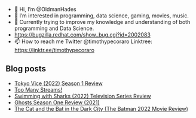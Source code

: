 - 👋 Hi, I’m @OldmanHades
- 👀 I’m interested in programming, data science, gaming, movies, music.
- 🌱 Currently trying to improve my knowledge and understanding of both programming and Data Science.
- https://bugzilla.redhat.com/show_bug.cgi?id=2002083
- 📫 How to reach me Twitter @timothypecoraro
Linktree: https://linktr.ee/timothypecoraro

## Blog posts
<!-- BLOG-POST-LIST:START -->
- [Tokyo Vice &lpar;2022&rpar; Season 1 Review](https://medium.com/@timothypecoraro/tokyo-vice-2022-season-1-review-a76cce79dd4a?source=rss-5097f5c9b801------2)
- [Too Many Streams!](https://medium.com/@timothypecoraro/too-many-streams-a419a8b886b1?source=rss-5097f5c9b801------2)
- [Swimming with Sharks &lpar;2022&rpar; Television Series Review](https://medium.com/@timothypecoraro/swimming-with-sharks-2022-television-series-review-714abd9d27f6?source=rss-5097f5c9b801------2)
- [Ghosts Season One Review &lpar;2021&rpar;](https://medium.com/@timothypecoraro/ghosts-season-one-review-2021-3fc2348c6a73?source=rss-5097f5c9b801------2)
- [The Cat and the Bat in the Dark City &lpar;The Batman 2022 Movie Review&rpar;](https://medium.com/film-cut/the-cat-and-the-bat-in-the-dark-city-the-batman-2022-movie-review-c9c5097200c2?source=rss-5097f5c9b801------2)
<!-- BLOG-POST-LIST:END -->
